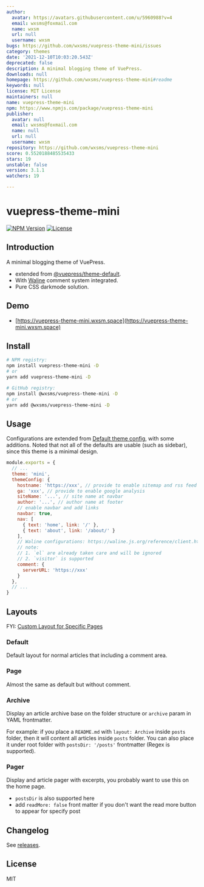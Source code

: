 ```yaml
---
author:
  avatar: https://avatars.githubusercontent.com/u/5960988?v=4
  email: wxsms@foxmail.com
  name: wxsm
  url: null
  username: wxsm
bugs: https://github.com/wxsms/vuepress-theme-mini/issues
category: themes
date: '2021-12-10T10:03:20.543Z'
deprecated: false
description: A minimal blogging theme of VuePress.
downloads: null
homepage: https://github.com/wxsms/vuepress-theme-mini#readme
keywords: null
license: MIT License
maintainers: null
name: vuepress-theme-mini
npm: https://www.npmjs.com/package/vuepress-theme-mini
publisher:
  avatar: null
  email: wxsms@foxmail.com
  name: null
  url: null
  username: wxsm
repository: https://github.com/wxsms/vuepress-theme-mini
score: 0.5520188485535433
stars: 19
unstable: false
version: 3.1.1
watchers: 19

---
```


# vuepress-theme-mini

[![NPM Version](https://img.shields.io/npm/v/vuepress-theme-mini.svg)](https://www.npmjs.com/package/vuepress-theme-mini)
[![License](https://img.shields.io/github/license/wxsms/vuepress-theme-mini.svg)](https://github.com/wxsms/vuepress-theme-mini)

## Introduction

A minimal blogging theme of VuePress.

* extended from [@vuepress/theme-default](https://github.com/vuejs/vuepress/tree/master/packages/%40vuepress/theme-default).
* With [Waline](https://github.com/walinejs/waline) comment system integrated.
* Pure CSS darkmode solution.

## Demo

* [https://vuepress-theme-mini.wxsm.space](https://vuepress-theme-mini.wxsm.space)

## Install

```bash
# NPM registry:
npm install vuepress-theme-mini -D
# or
yarn add vuepress-theme-mini -D

# GitHub registry:
npm install @wxsms/vuepress-theme-mini -D
# or
yarn add @wxsms/vuepress-theme-mini -D
```

## Usage

Configurations are extended from [Default theme config](https://vuepress.vuejs.org/theme/default-theme-config.html), with some additions. Noted that not all of the defaults are usable (such as sidebar), since this theme is a minimal design.

```javascript
module.exports = {
  // ...
  theme: 'mini',
  themeConfig: {
    hostname: 'https://xxx', // provide to enable sitemap and rss feed generation
    ga: 'xxx', // provide to enable google analysis
    siteName: '...', // site name at navbar
    author: '...', // author name at footer
    // enable navbar and add links
    navbar: true,
    nav: [
      { text: 'home', link: '/' },
      { text: 'about', link: '/about/' }
    ],
    // Waline configurations: https://waline.js.org/reference/client.html
    // note:
    // 1. `el` are already taken care and will be ignored
    // 2. `visitor` is supported
    comment: {
      serverURL: 'https://xxx'
    }
  },
  // ...
}
```
## Layouts

FYI: [Custom Layout for Specific Pages](https://vuepress.vuejs.org/theme/default-theme-config.html#custom-layout-for-specific-pages)

### Default

Default layout for normal articles that including a comment area.

### Page

Almost the same as default but without comment.

### Archive

Display an article archive base on the folder structure or `archive` param in YAML frontmatter.

For example: if you place a `README.md` with `layout: Archive` inside `posts` folder, then it will content all articles inside `posts` folder. You can also place it under root folder with `postsDir: '/posts'` frontmatter (Regex is supported).

### Pager

Display and article pager with excerpts, you probably want to use this on the home page.

* `postsDir` is also supported here
* add `readMore: false` front matter if you don't want the read more button to appear for specify post

## Changelog

See [releases](https://github.com/wxsms/vuepress-theme-mini/releases).

## License

MIT
